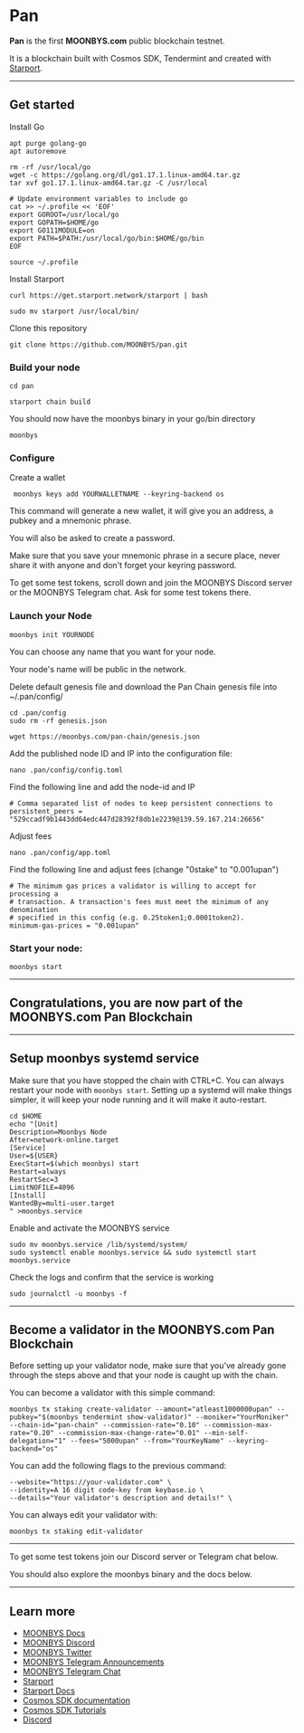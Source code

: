 # Pan

**Pan** is the first **MOONBYS.com** public blockchain testnet.

It is a blockchain built with Cosmos SDK, Tendermint and created with [Starport](https://github.com/tendermint/starport).

***

## Get started

Install Go

```
apt purge golang-go
apt autoremove

rm -rf /usr/local/go
wget -c https://golang.org/dl/go1.17.1.linux-amd64.tar.gz
tar xvf go1.17.1.linux-amd64.tar.gz -C /usr/local

# Update environment variables to include go
cat >> ~/.profile << 'EOF'
export GOROOT=/usr/local/go
export GOPATH=$HOME/go
export GO111MODULE=on
export PATH=$PATH:/usr/local/go/bin:$HOME/go/bin
EOF

source ~/.profile
```

Install Starport

```
curl https://get.starport.network/starport | bash
```

```
sudo mv starport /usr/local/bin/
```

Clone this repository

```
git clone https://github.com/MOONBYS/pan.git
```

### Build your node

```
cd pan
```
```
starport chain build
```
You should now have the moonbys binary in your go/bin directory

```
moonbys
```

### Configure

Create a wallet

```
 moonbys keys add YOURWALLETNAME --keyring-backend os
```

This command will generate a new wallet, it will give you an address, a pubkey and a mnemonic phrase.

You will also be asked to create a password.

Make sure that you save your mnemonic phrase in a secure place, never share it with anyone and don't forget your keyring password.

To get some test tokens, scroll down and join the MOONBYS Discord server or the MOONBYS Telegram chat. Ask for some test tokens there.  

### Launch your Node

```
moonbys init YOURNODE
```

You can choose any name that you want for your node. 

Your node's name will be public in the network. 

Delete default genesis file and download the Pan Chain genesis file into ~/.pan/config/

```
cd .pan/config
sudo rm -rf genesis.json
```
```
wget https://moonbys.com/pan-chain/genesis.json
```

Add the published node ID and IP into the configuration file:

```
nano .pan/config/config.toml
```
Find the following line and add the node-id and IP

```
# Comma separated list of nodes to keep persistent connections to
persistent_peers = "529ccadf9b1443dd64edc447d28392f8db1e2239@139.59.167.214:26656"
```

Adjust fees 

```
nano .pan/config/app.toml
```

Find the following line and adjust fees (change "0stake" to "0.001upan")

```
# The minimum gas prices a validator is willing to accept for processing a
# transaction. A transaction's fees must meet the minimum of any denomination
# specified in this config (e.g. 0.25token1;0.0001token2).
minimum-gas-prices = "0.001upan"
```

### Start your node:

```
moonbys start
```

***

## Congratulations, you are now part of the MOONBYS.com Pan Blockchain

***

## Setup moonbys systemd service

Make sure that you have stopped the chain with CTRL+C. You can always restart your node with ```moonbys start```. Setting up a systemd will make things simpler, it will keep your node running and it will make it auto-restart.

```
cd $HOME
echo "[Unit]
Description=Moonbys Node
After=network-online.target
[Service]
User=${USER}
ExecStart=$(which moonbys) start
Restart=always
RestartSec=3
LimitNOFILE=4096
[Install]
WantedBy=multi-user.target
" >moonbys.service
```

Enable and activate the MOONBYS service

```
sudo mv moonbys.service /lib/systemd/system/
sudo systemctl enable moonbys.service && sudo systemctl start moonbys.service
```

Check the logs and confirm that the service is working

```
sudo journalctl -u moonbys -f
```

***

## Become a validator in the MOONBYS.com Pan Blockchain

Before setting up your validator node, make sure that you've already gone through the steps above and that your node is caught up with the chain.

You can become a validator with this simple command:

```
moonbys tx staking create-validator --amount="atleast1000000upan" --pubkey="$(moonbys tendermint show-validator)" --moniker="YourMoniker" --chain-id="pan-chain" --commission-rate="0.10" --commission-max-rate="0.20" --commission-max-change-rate="0.01" --min-self-delegation="1" --fees="5000upan" --from="YourKeyName" --keyring-backend="os"
```

You can add the following flags to the previous command:

```
--website="https://your-validator.com" \
--identity=A 16 digit code-key from keybase.io \
--details="Your validator's description and details!" \
```

You can always edit your validator with:

```
moonbys tx staking edit-validator
```


***

To get some test tokens join our Discord server or Telegram chat below.

You should also explore the moonbys binary and the docs below.


***

## Learn more

- [MOONBYS Docs](https://docs.moonbys.com/)
- [MOONBYS Discord](https://discord.gg/yr5vqypJK2)
- [MOONBYS Twitter](https://twitter.com/moonbys_)
- [MOONBYS Telegram Announcements](t.me/moonbys)
- [MOONBYS Telegram Chat](t.me/moonbys_chat)
- [Starport](https://github.com/tendermint/starport)
- [Starport Docs](https://docs.starport.network)
- [Cosmos SDK documentation](https://docs.cosmos.network)
- [Cosmos SDK Tutorials](https://tutorials.cosmos.network)
- [Discord](https://discord.gg/cosmosnetwork)

